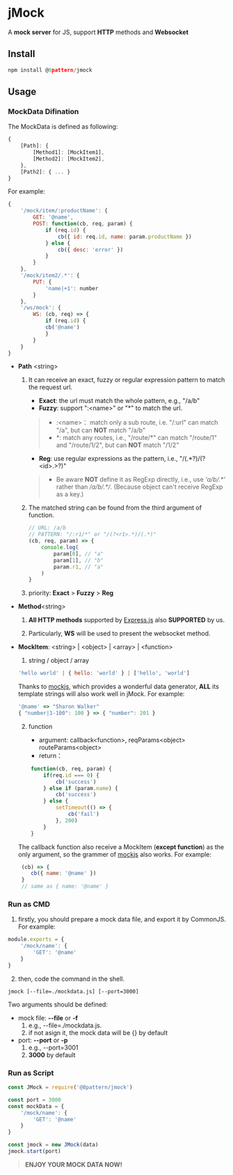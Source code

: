 # jMock 
A **mock server** for JS, support **HTTP** methods and **Websocket**



## Install

```javascript
npm install @8pattern/jmock
```



## Usage

### MockData Difination

The MockData is defined as following:

```javascript
{
	[Path]: {
		[Method1]: [MockItem1],
		[Method2]: [MockItem2],
	},
	[Path2]: { ... }
}
```

For example:

```javascript
{
	'/mock/item/:productName': {
		GET: '@name',
		POST: function(cb, req, param) {
			if (req.id) {
				cb({ id: req.id, name: param.productName })
			} else {
				cb({ desc: 'error' })
			}
		}
	},
	'/mock/item2/.*': {
		PUT: {
			'name|+1': number
		}
	},
	'/ws/mock': {
		WS: (cb, req) => {
		    if (req.id) {
			cb('@name')
		    }
		}
	}
}
```

+ **Path** &lt;string&gt;
  
	1. It can receive an exact, fuzzy or regular expression pattern to match the request url.
		+ **Exact**: the url must match the whole pattern, e.g., "/a/b"
		+ **Fuzzy**: support ":&lt;name&gt;" or "*" to match the url.
		> + :&lt;name&gt;： match only a sub route, i.e. "/:url" can match "/a", but can **NOT** match "/a/b"
		> + *:  match any routes, i.e., "/route/\*" can match "/route/1" and "/route/1/2", but can **NOT** match "/1/2"
		+ **Reg**: use regular expressions as the pattern, i.e., "/(.*?)/(?&lt;id>.&gt;?)" 
		> + Be aware **NOT** define it as RegExp directly, i.e., use *'a/b/.\*'* rather than */a/b/.\*/*. (Because object can't receive RegExp as a key.)

	2. The matched string can be found from the third argument of function.
		```javascript
		// URL: /a/b
		// PATTERN: "/:r1/*" or "/(?<r1>.*)/(.*)"
		(cb, req, param) => {
			console.log(
				param[0], // "a"
				param[1], // "b"
				param.r1, // "a"
			)
		} 
		```

	3. priority: **Exact** > **Fuzzy** > **Reg**
  
  
+ **Method**&lt;string&gt;

	1. **All HTTP methods** supported by [Express.js](http://expressjs.com/) also **SUPPORTED** by us.

	2. Particularly, **WS** will be used to present the websocket method.

      

 + **MockItem**: &lt;string&gt; | &lt;object&gt; | &lt;array&gt; | &lt;function&gt;

   1. string  / object / array

     ```javascript
     'hello world' | { hello: 'world' } | ['hello', 'world']
     ```

   Thanks to [mockjs](http://mockjs.com/), which provides a wonderful data generator, **ALL** its template strings will also work well in jMock. For example:

     ```javascript
     '@name' => "Sharon Walker"
     { "number|1-100": 100 } => { "number": 201 }
     ```

   2. function

      + argument: callback&lt;function&gt;, reqParams&lt;object&gt; routeParams&lt;object&gt;
      + return：<void>

	```javascript
		function(cb, req, param) {
			if(req.id === 0) {
				cb('success')
			} else if (param.name) {
				cb('success')
			} else {
				setTimeout(() => {
					cb('fail')
				}, 200)
			}
		}
	```

    The callback function also receive a MockItem (**except function**) as the only argument, so the grammer of  [mockjs](http://mockjs.com/) also works. For example:

     ```javascript
      (cb) => {
         cb({ name: '@name' })
      }
      // same as { name: '@name' }
     ```



### Run as CMD

1. firstly, you should prepare a mock data file, and export it by CommonJS. For example:

```javascript
module.exports = {
	'/mock/name': {
        'GET': '@name'
    }
}
```

2. then, code the command in the shell.

```shell
jmock [--file=./mockdata.js] [--port=3000]
```

Two arguments should be defined:
+ mock file: **--file** or **-f**
  1. e.g., --file=./mockdata.js.
  2. if not asign it, the mock data will be {} by default 
+ port: **--port** or **-p**
  1. e.g., --port=3001
  2. **3000** by default

     

### Run as Script

```javascript
const JMock = require('@8pattern/jmock')

const port = 3000
const mockData = {
	'/mock/name': {
        'GET': '@name'
    }
}

const jmock = new JMock(data)
jmock.start(port)
```



> **ENJOY YOUR MOCK DATA NOW!**
